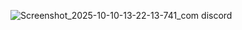 ![Screenshot_2025-10-10-13-22-13-741_com discord](https://github.com/user-attachments/assets/8fda2741-d9f9-4a26-b9ac-27af27fdf0bc)

